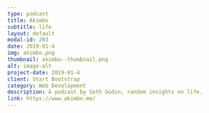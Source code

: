 ```yaml
---
type: podcast
title: Akimbo
subtitle: life
layout: default
modal-id: 203
date: 2019-01-4
img: akimbo.png
thumbnail: akimbo--thumbnail.png
alt: image-alt
project-date: 2019-01-4
client: Start Bootstrap
category: Web Development
description: A podcast by Seth Godin, random insights on life.
link: https://www.akimbo.me/
---
```

